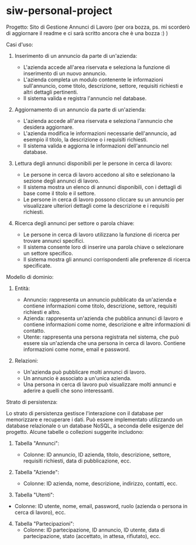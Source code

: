 # siw-personal-project

Progetto: Sito di Gestione Annunci di Lavoro (per ora bozza, ps. mi scorderò di aggiornare il readme e ci sarà scritto ancora che è una bozza :)  )

Casi d'uso:

1. Inserimento di un annuncio da parte di un'azienda:
   - L'azienda accede all'area riservata e seleziona la funzione di inserimento di un nuovo annuncio.
   - L'azienda completa un modulo contenente le informazioni sull'annuncio, come titolo, descrizione, settore, requisiti richiesti e altri dettagli pertinenti.
   - Il sistema valida e registra l'annuncio nel database.

2. Aggiornamento di un annuncio da parte di un'azienda:
   - L'azienda accede all'area riservata e seleziona l'annuncio che desidera aggiornare.
   - L'azienda modifica le informazioni necessarie dell'annuncio, ad esempio il titolo, la descrizione o i requisiti richiesti.
   - Il sistema valida e aggiorna le informazioni dell'annuncio nel database.

3. Lettura degli annunci disponibili per le persone in cerca di lavoro:
   - Le persone in cerca di lavoro accedono al sito e selezionano la sezione degli annunci di lavoro.
   - Il sistema mostra un elenco di annunci disponibili, con i dettagli di base come il titolo e il settore.
   - Le persone in cerca di lavoro possono cliccare su un annuncio per visualizzare ulteriori dettagli come la descrizione e i requisiti richiesti.

4. Ricerca degli annunci per settore o parola chiave:
   - Le persone in cerca di lavoro utilizzano la funzione di ricerca per trovare annunci specifici.
   - Il sistema consente loro di inserire una parola chiave o selezionare un settore specifico.
   - Il sistema mostra gli annunci corrispondenti alle preferenze di ricerca specificate.

Modello di dominio:

1. Entità:
   - Annuncio: rappresenta un annuncio pubblicato da un'azienda e contiene informazioni come titolo, descrizione, settore, requisiti richiesti e altro.
   - Azienda: rappresenta un'azienda che pubblica annunci di lavoro e contiene informazioni come nome, descrizione e altre informazioni di contatto.
   - Utente: rappresenta una persona registrata nel sistema, che può essere sia un'azienda che una persona in cerca di lavoro. Contiene informazioni come nome, email e password.

2. Relazioni:
   - Un'azienda può pubblicare molti annunci di lavoro.
   - Un annuncio è associato a un'unica azienda.
   - Una persona in cerca di lavoro può visualizzare molti annunci e aderire a quelli che sono interessanti.

Strato di persistenza:

Lo strato di persistenza gestisce l'interazione con il database per memorizzare e recuperare i dati. Può essere implementato utilizzando un database relazionale o un database NoSQL, a seconda delle esigenze del progetto. Alcune tabelle o collezioni suggerite includono:

1. Tabella "Annunci":
   - Colonne: ID annuncio, ID azienda, titolo, descrizione, settore, requisiti richiesti, data di pubblicazione, ecc.

2. Tabella "Aziende":
   - Colonne: ID azienda, nome, descrizione, indirizzo, contatti, ecc.

3. Tabella "Utenti":
  - Colonne: ID utente, nome, email, password, ruolo (azienda o persona in cerca di lavoro), ecc.

4. Tabella "Partecipazioni":
   - Colonne: ID partecipazione, ID annuncio, ID utente, data di partecipazione, stato (accettato, in attesa, rifiutato), ecc.
